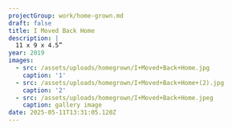 ```yaml
---
projectGroup: work/home-grown.md
draft: false
title: I Moved Back Home
description: |
  11 x 9 x 4.5”
year: 2019
images:
  - src: /assets/uploads/homegrown/I+Moved+Back+Home.jpg
    caption: '1'
  - src: /assets/uploads/homegrown/I+Moved+Back+Home+(2).jpg
    caption: '2'
  - src: /assets/uploads/homegrown/I+Moved+Back+Home.jpeg
    caption: gallery image
date: 2025-05-11T13:31:05.120Z
---
```


